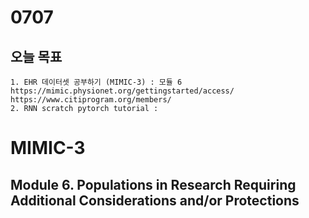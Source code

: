 # 0707
## 오늘 목표
```
1. EHR 데이터셋 공부하기 (MIMIC-3) : 모듈 6
https://mimic.physionet.org/gettingstarted/access/
https://www.citiprogram.org/members/
2. RNN scratch pytorch tutorial : 
```

# MIMIC-3
## Module 6. Populations in Research Requiring Additional Considerations and/or Protections

